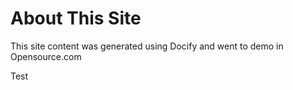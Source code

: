 # About This Site

This site content was generated using Docify and went to demo in Opensource.com

Test
